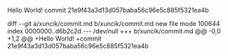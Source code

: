 Hello World!
commit 21e9f43a3d13d057baba56c96e5c885f5321ea4b

diff --git a/xuncik/commit.md b/xuncik/commit.md
new file mode 100644
index 0000000..d6b2c2d
--- /dev/null
+++ b/xuncik/commit.md
@@ -0,0 +1,2 @@
+Hello World!
+commit 21e9f43a3d13d057baba56c96e5c885f5321ea4b

